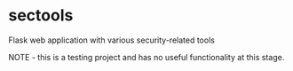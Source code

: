 # sectools
Flask web application with various security-related tools

NOTE - this is a testing project and has no useful functionality at this stage.
